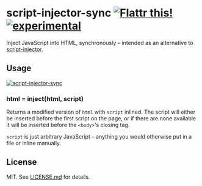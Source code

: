 # script-injector-sync [![Flattr this!](https://api.flattr.com/button/flattr-badge-large.png)](https://flattr.com/submit/auto?user_id=hughskennedy&url=http://github.com/hughsk/script-injector-sync&title=script-injector-sync&description=hughsk/script-injector-sync%20on%20GitHub&language=en_GB&tags=flattr,github,javascript&category=software)[![experimental](http://hughsk.github.io/stability-badges/dist/experimental.svg)](http://github.com/hughsk/stability-badges) #

Inject JavaScript into HTML, synchronously – intended as an alternative to
[script-injector](http://github.com/dlmanning/script-injector).

## Usage ##

[![script-injector-sync](https://nodei.co/npm/script-injector-sync.png?mini=true)](https://nodei.co/npm/script-injector-sync)

### html = inject(html, script) ###

Returns a modified version of `html` with `script` inlined. The script will
either be inserted before the first script on the page, or if there are none
available it will be inserted before the `<body>`'s closing tag.

`script` is just arbitrary JavaScript – anything you would otherwise put in a
file or inline manually. 

## License ##

MIT. See [LICENSE.md](http://github.com/hughsk/script-injector-sync/blob/master/LICENSE.md) for details.
